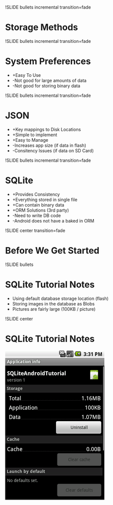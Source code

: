 !SLIDE bullets incremental transition=fade

# Storage Methods #

!SLIDE bullets incremental transition=fade

# System Preferences #

* +Easy To Use
* -Not good for large amounts of data
* -Not good for storing binary data

!SLIDE bullets incremental transition=fade

# JSON #

* +Key mappings to Disk Locations
* +Simple to implement
* +Easy to Manage
* -Increases app size (if data in flash)
* -Consitency Issues (if data on SD Card)

!SLIDE bullets incremental transition=fade

# SQLite #

* +Provides Consistency
* +Everything stored in single file
* +Can contain binary data
* +ORM Solutions (3rd party)
* -Need to write DB code
* -Android does not have a baked in ORM

!SLIDE center transition=fade

# Before We Get Started #

!SLIDE bullets

# SQLite Tutorial Notes #

* Using default database storage location (flash)
* Storing images in the database as Blobs
* Pictures are fairly large (100KB / picture)

!SLIDE center

# SQLite Tutorial Notes #

![Disk Usage](disk_usage.png)